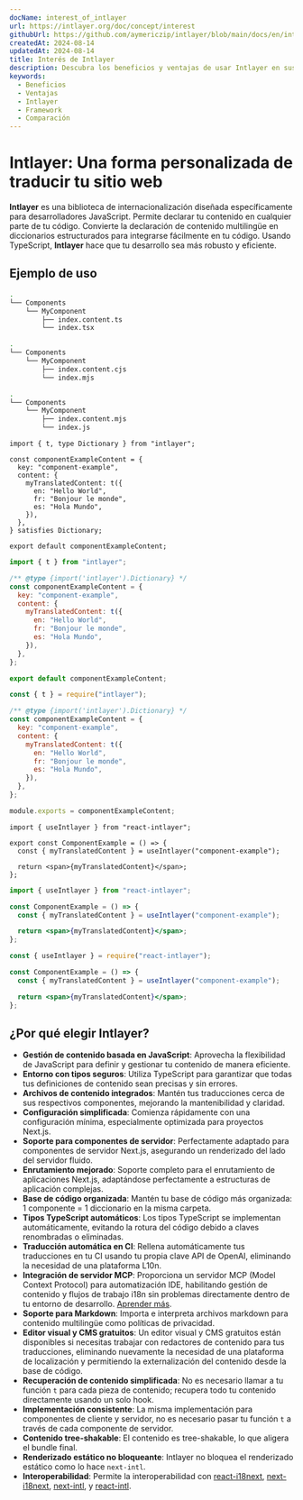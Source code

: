 ```yaml
---
docName: interest_of_intlayer
url: https://intlayer.org/doc/concept/interest
githubUrl: https://github.com/aymericzip/intlayer/blob/main/docs/en/interest_of_intlayer.md
createdAt: 2024-08-14
updatedAt: 2024-08-14
title: Interés de Intlayer
description: Descubra los beneficios y ventajas de usar Intlayer en sus proyectos. Comprenda por qué Intlayer se destaca entre otros frameworks.
keywords:
  - Beneficios
  - Ventajas
  - Intlayer
  - Framework
  - Comparación
---
```


# Intlayer: Una forma personalizada de traducir tu sitio web

**Intlayer** es una biblioteca de internacionalización diseñada específicamente para desarrolladores JavaScript. Permite declarar tu contenido en cualquier parte de tu código. Convierte la declaración de contenido multilingüe en diccionarios estructurados para integrarse fácilmente en tu código. Usando TypeScript, **Intlayer** hace que tu desarrollo sea más robusto y eficiente.

## Ejemplo de uso

```bash codeFormat="typescript"
.
└── Components
    └── MyComponent
        ├── index.content.ts
        └── index.tsx
```

```bash codeFormat="commonjs"
.
└── Components
    └── MyComponent
        ├── index.content.cjs
        └── index.mjs
```

```bash codeFormat="esm"
.
└── Components
    └── MyComponent
        ├── index.content.mjs
        └── index.js
```

```tsx fileName="./Components/MyComponent/index.content.ts" codeFormat="typescript"
import { t, type Dictionary } from "intlayer";

const componentExampleContent = {
  key: "component-example",
  content: {
    myTranslatedContent: t({
      en: "Hello World",
      fr: "Bonjour le monde",
      es: "Hola Mundo",
    }),
  },
} satisfies Dictionary;

export default componentExampleContent;
```

```jsx fileName="./Components/MyComponent/index.mjx" codeFormat="esm"
import { t } from "intlayer";

/** @type {import('intlayer').Dictionary} */
const componentExampleContent = {
  key: "component-example",
  content: {
    myTranslatedContent: t({
      en: "Hello World",
      fr: "Bonjour le monde",
      es: "Hola Mundo",
    }),
  },
};

export default componentExampleContent;
```

```jsx fileName="./Components/MyComponent/index.csx" codeFormat="commonjs"
const { t } = require("intlayer");

/** @type {import('intlayer').Dictionary} */
const componentExampleContent = {
  key: "component-example",
  content: {
    myTranslatedContent: t({
      en: "Hello World",
      fr: "Bonjour le monde",
      es: "Hola Mundo",
    }),
  },
};

module.exports = componentExampleContent;
```

```tsx fileName="./Components/MyComponent/index.tsx" codeFormat="typescript"
import { useIntlayer } from "react-intlayer";

export const ComponentExample = () => {
  const { myTranslatedContent } = useIntlayer("component-example");

  return <span>{myTranslatedContent}</span>;
};
```

```jsx fileName="./Components/MyComponent/index.mjx" codeFormat="esm"
import { useIntlayer } from "react-intlayer";

const ComponentExample = () => {
  const { myTranslatedContent } = useIntlayer("component-example");

  return <span>{myTranslatedContent}</span>;
};
```

```jsx fileName="./Components/MyComponent/index.csx" codeFormat="commonjs"
const { useIntlayer } = require("react-intlayer");

const ComponentExample = () => {
  const { myTranslatedContent } = useIntlayer("component-example");

  return <span>{myTranslatedContent}</span>;
};
```

## ¿Por qué elegir Intlayer?

- **Gestión de contenido basada en JavaScript**: Aprovecha la flexibilidad de JavaScript para definir y gestionar tu contenido de manera eficiente.
- **Entorno con tipos seguros**: Utiliza TypeScript para garantizar que todas tus definiciones de contenido sean precisas y sin errores.
- **Archivos de contenido integrados**: Mantén tus traducciones cerca de sus respectivos componentes, mejorando la mantenibilidad y claridad.
- **Configuración simplificada**: Comienza rápidamente con una configuración mínima, especialmente optimizada para proyectos Next.js.
- **Soporte para componentes de servidor**: Perfectamente adaptado para componentes de servidor Next.js, asegurando un renderizado del lado del servidor fluido.
- **Enrutamiento mejorado**: Soporte completo para el enrutamiento de aplicaciones Next.js, adaptándose perfectamente a estructuras de aplicación complejas.
- **Base de código organizada**: Mantén tu base de código más organizada: 1 componente = 1 diccionario en la misma carpeta.
- **Tipos TypeScript automáticos**: Los tipos TypeScript se implementan automáticamente, evitando la rotura del código debido a claves renombradas o eliminadas.
- **Traducción automática en CI**: Rellena automáticamente tus traducciones en tu CI usando tu propia clave API de OpenAI, eliminando la necesidad de una plataforma L10n.
- **Integración de servidor MCP**: Proporciona un servidor MCP (Model Context Protocol) para automatización IDE, habilitando gestión de contenido y flujos de trabajo i18n sin problemas directamente dentro de tu entorno de desarrollo. [Aprender más](https://github.com/aymericzip/intlayer/blob/main/docs/en/mcp_server.md).
- **Soporte para Markdown**: Importa e interpreta archivos markdown para contenido multilingüe como políticas de privacidad.
- **Editor visual y CMS gratuitos**: Un editor visual y CMS gratuitos están disponibles si necesitas trabajar con redactores de contenido para tus traducciones, eliminando nuevamente la necesidad de una plataforma de localización y permitiendo la externalización del contenido desde la base de código.
- **Recuperación de contenido simplificada**: No es necesario llamar a tu función `t` para cada pieza de contenido; recupera todo tu contenido directamente usando un solo hook.
- **Implementación consistente**: La misma implementación para componentes de cliente y servidor, no es necesario pasar tu función `t` a través de cada componente de servidor.
- **Contenido tree-shakable**: El contenido es tree-shakable, lo que aligera el bundle final.
- **Renderizado estático no bloqueante**: Intlayer no bloquea el renderizado estático como lo hace `next-intl`.
- **Interoperabilidad**: Permite la interoperabilidad con [react-i18next](https://github.com/aymericzip/intlayer/blob/main/docs/en/intlayer_with_react-i18next.md), [next-i18next](https://github.com/aymericzip/intlayer/blob/main/docs/en/intlayer_with_next-i18next.md), [next-intl](https://github.com/aymericzip/intlayer/blob/main/docs/en/intlayer_with_next-intl.md), y [react-intl](https://github.com/aymericzip/intlayer/blob/main/docs/en/intlayer_with_react-intl.md).
